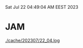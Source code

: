 Sat Jul 22 04:49:04 AM EEST 2023
# JAM
<a href='./cache/202307/22_04.log'>./cache/202307/22_04.log</a>
